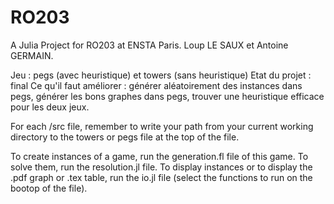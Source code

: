 # RO203
A Julia Project for RO203 at ENSTA Paris. Loup LE SAUX et Antoine GERMAIN.

Jeu : pegs (avec heuristique) et towers (sans heuristique)
Etat du projet : final
Ce qu'il faut améliorer : générer aléatoirement des instances dans pegs, générer les bons graphes dans pegs, trouver une heuristique efficace pour les deux jeux.


For each /src file, remember to write your path from your current working directory to the towers or pegs file at the top of the file.

To create instances of a game, run the generation.fl file of this game.
To solve them, run the resolution.jl file.
To display instances or to display the .pdf graph or .tex table, run the io.jl file (select the functions to run on the bootop of the file).
